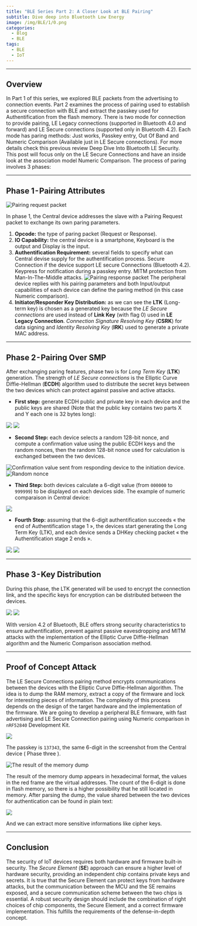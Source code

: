 ```yaml
---
title: "BLE Series Part 2: A Closer Look at BLE Pairing"
subtitle: Dive deep into Bluetooth Low Energy 
image: /img/BLE/1/0.png
categories:
  - Blog
  - BLE
tags:
  - BLE
  - IoT
---
```

---


## Overview
In Part 1 of this series, we explored BLE packets from the advertising to connection events. Part 2 examines the process of pairing used to establish a secure connection with BLE and extract the passkey used for Authentification from the flash memory.
There is two mode for connection to provide pairing, LE Legacy connections (supported in Bluetooth 4.0 and forward) and LE Secure connections (supported only in Bluetooth 4.2). Each mode has paring methods: Just works, Passkey entry, Out Of Band and Numeric Comparison (Available just in LE Secure connections). For more details check this previous review Deep Dive Into Bluetooth LE Security.
This post will focus only on the LE Secure Connections and have an inside look at the association model Numeric Comparison.
The process of paring involves 3 phases:


---

## Phase 1 - Pairing Attributes

![Pairing request packet](/img/BLE/2/1.png)

In phase 1, the Central device addresses the slave with a Pairing Request packet to exchange its own paring parameters.
1. **Opcode:** the type of paring packet (Request or Response).
2. **IO Capability:** the central device is a smartphone, Keyboard is the output and Display is the input.
3. **Authentification Requirement:** several fields to specify what can Central devise supply for the authentification process. Secure Connection if the device support LE secure Connections (Bluetooth 4.2). Keypress for notification during a passkey entry. MITM protection from Man-In-The-Middle attacks.
![Pairing response packet](/img/BLE/2/2.png)
The peripheral device replies with his pairing parameters and both Input/output capabilities of each device can define the paring method (in this case Numeric comparison).
4. **Initiator/Responder Key Distribution:** as we can see the **LTK** (Long-term key) is chosen as a generated key because the *LE Secure connections* are used instead of **Link Key** (with flag 0) used in **LE Legacy Connection**. *Connection Signature Resolving Key* (**CSRK**) for data signing and *Identity Resolving Key* (**IRK**) used to generate a private MAC address.



---

## Phase 2 - Pairing Over SMP

After exchanging paring features, phase two is for *Long Term Key* (**LTK**) generation. The strength of *LE Secure connections* is the Elliptic Curve Diffie-Hellman (**ECDH**) algorithm used to distribute the secret keys between the two devices which can protect against passive and active attacks.

* **First step:** generate ECDH public and private key in each device and the public keys are shared (Note that the public key contains two parts X and Y each one is 32 bytes long):

![](/img/BLE/2/3.png)
![](/img/BLE/2/4.png)

* **Second Step:** each device selects a random 128-bit nonce, and compute a confirmation value using the public ECDH keys and the random nonces, then the random 128-bit nonce used for calculation is exchanged between the two devices.

![Confirmation value sent from responding device to the initiation device.](/img/BLE/2/5.png)
![Random nonce](/img/BLE/2/6.png)

* **Third Step:** both devices calculate a 6-digit value (from ``000000`` to ``999999``) to be displayed on each devices side.
The example of numeric comparaison in Central device:

![](/img/BLE/2/7.png)

* **Fourth Step:** assuming that the 6-digit authentification succeeds « the end of Authentification stage 1 », the devices start generating the Long Term Key (LTK), and each device sends a DHKey checking packet « the Authentification stage 2 ends ».

![](/img/BLE/2/8.png)
![](/img/BLE/2/9.png)



---

## Phase 3 - Key Distribution

During this phase, the LTK generated will be used to encrypt the connection link, and the specific keys for encryption can be distributed between the devices.

![](/img/BLE/2/10.png)
![](/img/BLE/2/11.png)

With version 4.2 of Bluetooth, BLE offers strong security characteristics to ensure authentification, prevent against passive eavesdropping and MITM attacks with the implementation of the Elliptic Curve Diffie-Hellman algorithm and the Numeric Comparison association method.


---

## Proof of Concept Attack
The LE Secure Connections pairing method encrypts communications between the devices with the Elliptic Curve Diffie-Hellman algorithm. The idea is to dump the RAM memory, extract a copy of the firmware and lock for interesting pieces of information. The complexity of this process depends on the design of the target hardware and the implementation of the firmware.
We are going to develop a peripheral BLE firmware, with fast advertising and LE Secure Connection pairing using Numeric comparison in ``nRF52840`` Development Kit.

![](/img/BLE/2/12.png)

The passkey is ``137343``, the same 6-digit in the screenshot from the Central device ( Phase three ).

![The result of the memory dump](/img/BLE/2/13.png)


The result of the memory dump appears in hexadecimal format, the values in the red frame are the virtual addresses.
The count of the 6-digit is done in flash memory, so there is a higher possibility that he still located in memory.
After parsing the dump, the value shared between the two devices for authentication can be found in plain text:

![](/img/BLE/2/14.png)

And we can extract more sensitive informations like cipher keys.


---

## Conclusion
The security of IoT devices requires both hardware and firmware built-in security. The *Secure Element* (**SE**) approach can ensure a higher level of hardware security, providing an independent chip contains private keys and secrets.
It is true that the Secure Element can protect keys from hardware attacks, but the communication between the MCU and the SE remains exposed, and a secure communication scheme between the two chips is essential.
A robust security design should include the combination of right choices of chip components, the Secure Element, and a correct firmware implementation. This fulfills the requirements of the defense-in-depth concept.